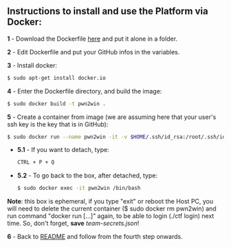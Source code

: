 ## Instructions to install and use the Platform via Docker:

**1** - Download the Dockerfile [here](https://static.pwn2win.party/Dockerfile) and put it alone in a folder.

**2** - Edit Dockerfile and put your GitHub infos in the variables.

**3** - Install docker:
```bash
$ sudo apt-get install docker.io
```

**4** - Enter the Dockerfile directory, and build the image:
```bash
$ sudo docker build -t pwn2win .
```

**5** - Create a container from image (we are assuming here that your user's ssh key is the key that is in GitHub):
```bash
$ sudo docker run --name pwn2win -it -v $HOME/.ssh/id_rsa:/root/.ssh/id_rsa pwn2win
```

 - **5.1** - If you want to detach, type:

	```bash
	CTRL + P + Q
	```

 - **5.2** - To go back to the box, after detached, type:

	```bash
	$ sudo docker exec -it pwn2win /bin/bash
	```

**Note**: this box is ephemeral, if you type "exit" or reboot the Host PC, you will need to delete the current container ($ sudo docker rm pwn2win) and run command "docker run [...]" again, to be able to login (./ctf login) next time. So, don't forget, **save** *team-secrets.json*!

**6** - Back to [README](README.en.md) and follow from the fourth step onwards.
 
 
